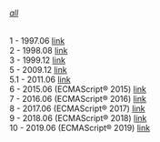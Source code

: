 ###### [all](https://www.ecma-international.org/publications/standards/Ecma-262-arch.htm)
1 - 1997.06 [link](https://www.ecma-international.org/publications/files/ECMA-ST-ARCH/ECMA-262,%201st%20edition,%20June%201997.pdf) <br/>
2 - 1998.08 [link](https://www.ecma-international.org/publications/files/ECMA-ST-ARCH/ECMA-262,%202nd%20edition,%20August%201998.pdf) <br/>
3 - 1999.12 [link](https://www.ecma-international.org/publications/files/ECMA-ST-ARCH/ECMA-262,%203rd%20edition,%20December%201999.pdf) <br/>
5 - 2009.12 [link](https://www.ecma-international.org/publications/files/ECMA-ST-ARCH/ECMA-262%205th%20edition%20December%202009.pdf) <br/>
5.1 - 2011.06 [link](https://www.ecma-international.org/publications/files/ECMA-ST-ARCH/ECMA-262%205.1%20edition%20June%202011.pdf) <br/>
6 - 2015.06 (ECMAScript® 2015) [link](https://www.ecma-international.org/publications/files/ECMA-ST-ARCH/ECMA-262%206th%20edition%20June%202015.pdf) <br/>
7 - 2016.06 (ECMAScript® 2016) [link](https://www.ecma-international.org/publications/files/ECMA-ST-ARCH/ECMA-262%207th%20edition%20June%202016.pdf) <br/>
8 - 2017.06 (ECMAScript® 2017) [link](https://www.ecma-international.org/publications/files/ECMA-ST-ARCH/ECMA-262%208th%20edition%20June%202017.pdf) <br/>
9 - 2018.06 (ECMAScript® 2018) [link](https://www.ecma-international.org/publications/files/ECMA-ST-ARCH/ECMA-262%209th%20edition%20June%202018.pdf) <br/>
10 - 2019.06 (ECMAScript® 2019) [link](https://www.ecma-international.org/publications/files/ECMA-ST-ARCH/ECMA-262%2010th%20edition%20June%202019.pdf) <br/>
